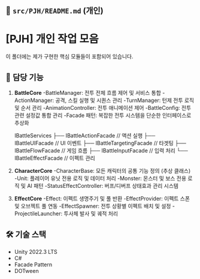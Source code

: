 ## 📄 `src/PJH/README.md` (개인)

# [PJH] 개인 작업 모음
이 폴더에는 제가 구현한 핵심 모듈들이 포함되어 있습니다.

## 📌 담당 기능
1. **BattleCore**
   -BattleManager: 전투 전체 흐름 제어 및 서비스 통합
   -ActionManager: 공격, 스킬 실행 및 시퀀스 관리
   -TurnManager: 턴제 전투 로직 및 순서 관리
   -AnimationController: 전투 애니메이션 제어
   -BattleConfig: 전투 관련 설정값 통합 관리
   -Facade 패턴: 복잡한 전투 시스템을 단순한 인터페이스로 추상화

   IBattleServices
   ├── IBattleActionFacade    // 액션 실행
   ├── IBattleUIFacade        // UI 이벤트
   ├── IBattleTargetingFacade // 타겟팅
   ├── IBattleFlowFacade      // 게임 흐름
   ├── IBattleInputFacade     // 입력 처리
   └── IBattleEffectFacade    // 이펙트 관리

3. **CharacterCore**
   -CharacterBase: 모든 캐릭터의 공통 기능 정의 (추상 클래스)
   -Unit: 플레이어 유닛 전용 로직 및 데이터 처리
   -Monster: 몬스터 및 보스 전용 로직 및 AI 패턴
   -StatusEffectController: 버프/디버프 상태효과 관리 시스템

4. **EffectCore**
   -Effect: 이펙트 생명주기 및 풀 반환
   -EffectProvider: 이펙트 스폰 및 오브젝트 풀 연동
   -EffectSpawner: 전투 상황별 이펙트 배치 및 설정
   -ProjectileLauncher: 투사체 발사 및 궤적 처리

## 🛠 기술 스택
- Unity 2022.3 LTS
- C#
- Facade Pattern
- DOTween

